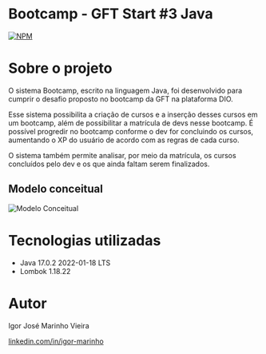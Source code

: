 # Bootcamp - GFT Start #3 Java
[![NPM](https://img.shields.io/npm/l/react)](https://github.com/IgorJMV/Desafio-abstraindo-bootcamp-dio/blob/main/LICENSE) 

# Sobre o projeto

O sistema Bootcamp, escrito na linguagem Java, foi desenvolvido para cumprir o desafio proposto no bootcamp da GFT na plataforma DIO.

Esse sistema  possibilita a criação de cursos e a inserção desses cursos em um bootcamp, além de possibilitar a matrícula de devs nesse bootcamp. É possível progredir no bootcamp conforme o dev for concluindo os cursos, aumentando o XP do usuário de acordo com as regras de cada curso.

O sistema também permite analisar, por meio da matrícula, os cursos concluídos pelo dev e os que ainda faltam serem finalizados.

## Modelo conceitual
![Modelo Conceitual](https://github.com/IgorJMV/Desafio-abstraindo-bootcamp-dio\tree\main\assets\domain.png)

# Tecnologias utilizadas
- Java 17.0.2 2022-01-18 LTS
- Lombok 1.18.22

# Autor

Igor José Marinho Vieira

[linkedin.com/in/igor-marinho](https://www.linkedin.com/in/igor-marinho)

